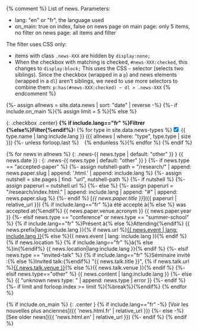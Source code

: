{% comment %}
List of news.
Parameters:
- lang: "en" or "fr", the language used
- on_main: true on index, false on news page
    on main page: only 5 items, no filter
    on news page: all items and filter

The filter uses CSS only:
- items with class `.news-XXX` are hidden by `display:none;`
- When the checkbox with matching is checked, `#news-XXX:checked`, this changes to `display:block;`
This uses the CSS `~` selector (selects two siblings). Since the checkbox (wrapped in a `p`) and
news elements (wrapped in a `dl`) aren't siblings, we need to use more selectors to combine them:
`p:has(#news-XXX:checked) ~ dl > .news-XXX`
{% endcomment %}

{%- assign allnews = site.data.news | sort: "date" | reverse -%}
{%- if include.on_main %}{% assign limit = 5 %}{% else %}

<style>
  {%- for type in site.data.news-types -%}
  .news-{{ type.type }}{ display: none; } p.checkbox:has(#news-{{ type.type }}:checked) ~ dl > .news-{{ type.type }} { display: block; }
  {% endfor %}
</style>

{: .checkbox .center}
**{% if include.lang=="fr" %}Filtrer {%else%}Filter{%endif%}:** {% for type in site.data.news-types %}<input type="checkbox" id="news-{{ type.type }}" checked=true> {{ type.name | lang:include.lang }}
({{ allnews | where: "type", type.type | size }})
{%- unless forloop.last %} &ensp; {% endunless %}{% endfor %}
{% endif %}

{% for news in allnews %}
{: .news-{{ news.type | default: "other" }} } {{ news.date }}
: {: .news-{{ news.type | default: "other" }} }
{%- if news.type == "accepted-paper" %}
  {%- assign nutshell-path = "/research/" | append: news.paper.slug | append: '.html.' | append: include.lang %}
  {%- assign nutshell = site.pages | find: "url", nutshell-path %}
  {%- if nutshell %}
    {%- assign paperurl = nutshell.url %}
  {%- else %}
    {%- assign paperurl = "/research/index.html." | append: include.lang | append: "#" | append: news.paper.slug %}
  {%- endif %} [*{{ news.paper.title }}*]({{ paperurl | relative_url }}) {% if include.lang=="fr" %}a été accepté à{% else %} was accepted at{%endif%} <span title="{{news.paper.venue.fullname}}">{{ news.paper.venue.acronym }} {{ news.paper.year }}</span>
{%- elsif news.type == "conference" or news.type == "summer-school" %} {% if include.lang=="fr" %}Présent à{% else %}Attending{%endif%} {{ news.prefix|lang:include.lang }}{% if news.url %}[{{ news.event | lang: include.lang }}]({{news.url}}){% else %}{{ news.event | lang: include.lang }}{% endif %}{% if news.location %} {% if include.lang=="fr" %}à{% else %}in{%endif%} {{ news.location|lang:include.lang }}{% endif %}
{%- elsif news.type == "invited-talk" %} {% if include.lang=="fr" %}Séminaire invité :{% else %}Invited talk:{%endif%} "{{ news.talk.title }}", {% if news.talk.url %}[{{ news.talk.venue }}]({{news.talk.url}}){% else %}{{ news.talk.venue }}{% endif %}
{%- elsif news.type=="other" %} {{ news.content | lang:include.lang }}
{%- else %} {{ "unknown news type: " | append: news.type | error }}
{%- endif %}
{%- if limit and forloop.index >= limit %}{%break%}{%endif%}
{% endfor %}

{% if include.on_main %}
{: .center }
{% if include.lang=="fr" -%}
[Voir les nouvelles plus anciennes]({{ 'news.html.fr' | relative_url }})
{%- else -%}
[See older news]({{ 'news.html.en' | relative_url }})
{%- endif %}
{% endif %}
